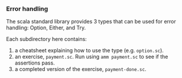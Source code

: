 ### Error handling
The scala standard library provides 3 types that can be used for error handling: Option, Either, and Try.

Each subdirectory here contains:

1. a cheatsheet explaining how to use the type (e.g. `option.sc`).
2. an exercise, `payment.sc`. Run using `amm payment.sc` to see if the assertions pass.
3. a completed version of the exercise, `payment-done.sc`.
